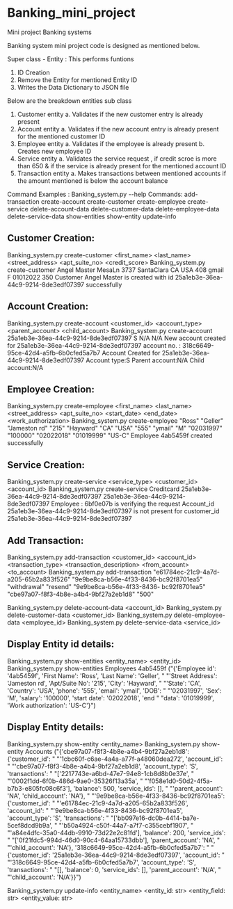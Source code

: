 # Banking_mini_project
Mini project Banking systems

Banking system mini project code is designed as mentioned below.

Super class - Entity : This performs funtions 
  1. ID Creation
  2. Remove the Entity for mentioned Entity ID
  3. Writes the Data Dictionary to JSON file
 
Below are the breakdown entities sub class 
  1. Customer entity
      a. Validates if the new customer entry is already present
  2. Account entity
      a. Validates if the new account entry is already present for the mentioned customer ID
  3. Employee entity
      a. Validates if the employee is already present
      b. Creates new employee ID
  4. Service entity
      a. Validates the service request , if credit scroe is more than 650 & if the service is already present for the mentioned account ID
  5. Transaction entity
      a. Makes transactions between mentioned accounts if the amount mentioned is below the account balance
  

Command Examples :
Banking_system.py --help
  Commands:
  add-transaction
  create-account
  create-customer
  create-employee
  create-service
  delete-account-data
  delete-customer-data
  delete-employee-data
  delete-service-data
  show-entities
  show-entity
  update-info
  
 Customer Creation:
 -------------------
  Banking_system.py create-customer <first_name> <last_name> <street_address> <apt_suite_no> <city> <state> <country> <phone> <email> <sex> <dob> <credit_score>
  Banking_system.py create-customer Angel Master MesaLn 3737 SantaClara CA USA 408 gmail F 01012022 350
  Customer Angel Master is created with id 25a1eb3e-36ea-44c9-9214-8de3edf07397 successfully
  
Account Creation:
------------------
  Banking_system.py create-account <customer_id> <account_type> <parent_account> <child_account>
  Banking_system.py create-account 25a1eb3e-36ea-44c9-9214-8de3edf07397 S N/A N/A
  New account created for 25a1eb3e-36ea-44c9-9214-8de3edf07397 account no. : 318c6649-95ce-42d4-a5fb-6b0cfed5a7b7
  Account Created for 25a1eb3e-36ea-44c9-9214-8de3edf07397
  Account type:S
  Parent account:N/A
  Child account:N/A
  
 Employee Creation:
--------------------
  
  Banking_system.py create-employee <first_name> <last_name> <street_address> <apt_suite_no> <city> <state> <country> <phone> <email> <sex> <dob> <salary>      <start_date> <end_date> <work_authorization>
  Banking_system.py create-employee "Ross" "Geller" "Jameston rd" "215" "Hayward" "CA" "USA" "555" "ymail" "M" "02031997" "100000" "02022018" "01019999" "US-C"
  Employee 4ab5459f created successfully
  
Service Creation:
-------------------
  Banking_system.py create-service <service_type> <customer_id> <account_id>
  Banking_system.py create-service Creditcard 25a1eb3e-36ea-44c9-9214-8de3edf07397 25a1eb3e-36ea-44c9-9214-8de3edf07397
  Employee : 6bf0e07b is verifying the request
  Account_id 25a1eb3e-36ea-44c9-9214-8de3edf07397 is not present for customer_id 25a1eb3e-36ea-44c9-9214-8de3edf07397

Add Transaction:
------------------
  
  Banking_system.py add-transaction <customer_id> <account_id> <transaction_type> <transaction_description> <from_account> <to_account> <amount>
  Banking_system.py add-transaction "e61784ec-21c9-4a7d-a205-65b2a833f526" "9e9be8ca-b56e-4f33-8436-bc92f8701ea5" "withdrawal" "resend" "9e9be8ca-b56e-4f33-8436-   bc92f8701ea5" "cbe97a07-f8f3-4b8e-a4b4-9bf27a2eb1d8" "500"
  
  Banking_system.py delete-account-data <account_id>
  Banking_system.py delete-customer-data <customer_id>
  Banking_system.py delete-employee-data <employee_id>
  Banking_system.py delete-service-data <service_id>
  
Display Entity id details:
------------------------
  
  Banking_system.py show-entities <entity_name> <entity_id>
  Banking_system.py show-entities Employees 4ab5459f
("{'Employee id': '4ab5459f', 'First Name': 'Ross', 'Last Name': 'Geller', "
 "'Street Address': 'Jameston rd', 'Apt/Suite No': '215', 'City': 'Hayward', "
 "'State': 'CA', 'Country': 'USA', 'phone': '555', 'email': 'ymail', 'DOB': "
 "'02031997', 'Sex': 'M', 'salary': '100000', 'start date': '02022018', 'end "
 "data': '01019999', 'Work authorization': 'US-C'}")

  Display Entity details:
------------------------
  Banking_system.py show-entity <entity_name>
  Banking_system.py show-entity Accounts
("{'cbe97a07-f8f3-4b8e-a4b4-9bf27a2eb1d8': {'customer_id': "
 "'1cbc60f-c6ae-4a4a-a77f-a48060dea272', 'account_id': "
 "'cbe97a07-f8f3-4b8e-a4b4-9bf27a2eb1d8', 'account_type': 'S', 'transactions': "
 "['2217743e-a6bd-47e7-94e8-1cb8d8b0e37e', "
 "'0002f1dd-6f0b-486d-9ae0-35326f13a35a', "
 "'f058e1d0-50d2-4f5a-b7b3-e805fc08c6f3'], 'balance': 500, 'service_ids': [], "
 "'parent_account': 'NA', 'child_account': 'NA'}, "
 "'9e9be8ca-b56e-4f33-8436-bc92f8701ea5': {'customer_id': "
 "'e61784ec-21c9-4a7d-a205-65b2a833f526', 'account_id': "
 "'9e9be8ca-b56e-4f33-8436-bc92f8701ea5', 'account_type': 'S', 'transactions': "
 "['bb097e16-dc0b-4414-ba7e-5cef8dcd9b9a', "
 "'b50a4924-c50f-44a7-a7f7-c355cebf1907', "
 "'a84e4dfc-35a0-44db-9910-73d22e2c81fd'], 'balance': 200, 'service_ids': "
 "['0f21fdc5-994d-46d0-90c4-64aa15733dbb'], 'parent_account': 'NA', "
 "'child_account': 'NA'}, '318c6649-95ce-42d4-a5fb-6b0cfed5a7b7': "
 "{'customer_id': '25a1eb3e-36ea-44c9-9214-8de3edf07397', 'account_id': "
 "'318c6649-95ce-42d4-a5fb-6b0cfed5a7b7', 'account_type': 'S', 'transactions': "
 "[], 'balance': 0, 'service_ids': [], 'parent_account': 'N/A', "
 "'child_account': 'N/A'}}")

  Banking_system.py update-info <entity_name> <entity_id: str> <entity_field: str> <entity_value: str>
  
